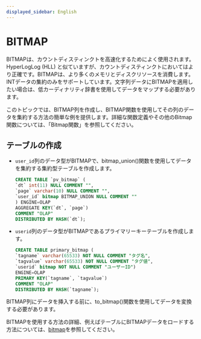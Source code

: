 ```yaml
---
displayed_sidebar: English
---
```


# BITMAP

BITMAPは、カウントディスティンクトを高速化するためによく使用されます。HyperLogLog (HLL) と似ていますが、カウントディスティンクトにおいてはより正確です。BITMAPは、より多くのメモリとディスクリソースを消費します。INTデータの集約のみをサポートしています。文字列データにBITMAPを適用したい場合は、低カーディナリティ辞書を使用してデータをマップする必要があります。

このトピックでは、BITMAP列を作成し、BITMAP関数を使用してその列のデータを集約する方法の簡単な例を提供します。詳細な関数定義やその他のBitmap関数については、「Bitmap関数」を参照してください。

## テーブルの作成

- `user_id`列のデータ型がBITMAPで、bitmap_union()関数を使用してデータを集約する集約型テーブルを作成します。

    ```SQL
    CREATE TABLE `pv_bitmap` (
    `dt` int(11) NULL COMMENT "",
    `page` varchar(10) NULL COMMENT "",
    `user_id` bitmap BITMAP_UNION NULL COMMENT ""
    ) ENGINE=OLAP
    AGGREGATE KEY(`dt`, `page`)
    COMMENT "OLAP"
    DISTRIBUTED BY HASH(`dt`);
    ```

- `userid`列のデータ型がBITMAPであるプライマリーキーテーブルを作成します。

    ```SQL
    CREATE TABLE primary_bitmap (
    `tagname` varchar(65533) NOT NULL COMMENT "タグ名",
    `tagvalue` varchar(65533) NOT NULL COMMENT "タグ値",
    `userid` bitmap NOT NULL COMMENT "ユーザーID")
    ENGINE=OLAP
    PRIMARY KEY(`tagname`, `tagvalue`)
    COMMENT "OLAP"
    DISTRIBUTED BY HASH(`tagname`);
    ```

BITMAP列にデータを挿入する前に、to_bitmap()関数を使用してデータを変換する必要があります。

BITMAPを使用する方法の詳細、例えばテーブルにBITMAPデータをロードする方法については、[bitmap](../../sql-functions/aggregate-functions/bitmap.md)を参照してください。
